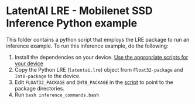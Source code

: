 # LatentAI LRE - Mobilenet SSD Inference Python example 

This folder contains a python script that employs the LRE package to run an inference example. To run this inference example, do the following:

1. Install the dependencies on your device. [Use the appropriate scripts for your device](../../../setup_scripts)
2. Copy the Python LRE (`latentai.lre`) object from `Float32-package` and `Int8-package` to the device.
3. Edit `FLOAT32_PACKAGE` and `INT8_PACKAGE` in the [script](inference_commands.bash) to point to the package directories.
4. Run `bash inference_commands.bash`
